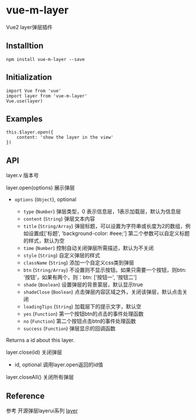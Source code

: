 # vue-m-layer
Vue2 layer弹层插件

## Installtion

    npm install vue-m-layer --save

## Initialization

    import Vue from 'vue'
    import layer from 'vue-m-layer'
    Vue.use(layer)

## Examples

    this.$layer.open({
        content: 'show the layer in the view'
    })

## API
layer.v 版本号

layer.open(options) 展示弹层
* `options` (`Object`), optional
        
    * `type` (`Number`) 弹层类型，0 表示信息层，1表示加载层，默认为信息层
    * `content` (`String`) 弹层文本内容
    * `title` (`String/Array`) 弹层标题，可以设置为字符串或长度为2的数组，例如设置成['标题', 'background-color: #eee;'] 第二个参数可以自定义标题的样式，默认为空
    * `time` (`Number`) 控制自动关闭弹层所需描述，默认为不关闭
    * `style` (`String`) 自定义弹层的样式
    * `className` (`String`) 添加一个自定义css类到弹层
    * `btn` (`String/Array`) 不设置则不显示按钮。如果只需要一个按钮，则btn: '按钮'，如果有两个，则：btn: ['按钮一', '按钮二'] 
    * `shade` (`Boolean`) 设置弹层的背景蒙层，默认显示true
    * `shadeClose` (`Boolean`) 点击弹层内容区域之外，关闭该弹层，默认点击关闭
    * `loadingTips` (`String`) 加载层下的提示文字，默认空
    * `yes` (`Function`) 第一个按钮btn的点击的事件处理函数
    * `no` (`Function`) 第二个按钮点击btn的事件处理函数
    * `success` (`Function`) 弹层显示的回调函数

Returns a id about this layer.

layer.close(id) 关闭弹层
* id, optional 调用layer.open返回的id值

layer.closeAll() 关闭所有弹层

## Reference
参考 开源弹层layerui系列 [layer](http://layer.layui.com/mobile/api.html)



